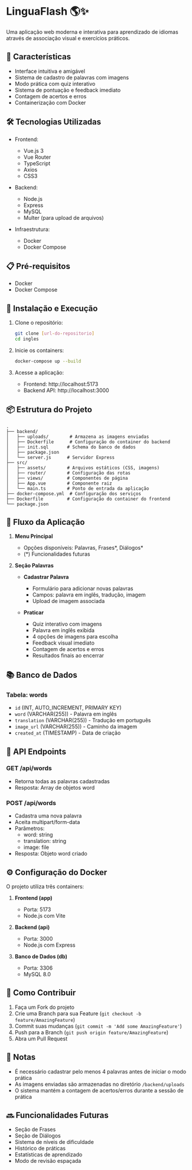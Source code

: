 # LinguaFlash 🌎✨

Uma aplicação web moderna e interativa para aprendizado de idiomas através de associação visual e exercícios práticos.

## 🚀 Características

- Interface intuitiva e amigável
- Sistema de cadastro de palavras com imagens
- Modo prática com quiz interativo
- Sistema de pontuação e feedback imediato
- Contagem de acertos e erros
- Containerização com Docker

## 🛠️ Tecnologias Utilizadas

- Frontend:
  - Vue.js 3
  - Vue Router
  - TypeScript
  - Axios
  - CSS3

- Backend:
  - Node.js
  - Express
  - MySQL
  - Multer (para upload de arquivos)

- Infraestrutura:
  - Docker
  - Docker Compose

## 📋 Pré-requisitos

- Docker
- Docker Compose

## 🔧 Instalação e Execução

1. Clone o repositório:
   ```bash
   git clone [url-do-repositorio]
   cd ingles
   ```

2. Inicie os containers:
   ```bash
   docker-compose up --build
   ```

3. Acesse a aplicação:
   - Frontend: http://localhost:5173
   - Backend API: http://localhost:3000

## 📦 Estrutura do Projeto

```
.
├── backend/
│   ├── uploads/        # Armazena as imagens enviadas
│   ├── Dockerfile      # Configuração do container do backend
│   ├── init.sql       # Schema do banco de dados
│   ├── package.json   
│   └── server.js      # Servidor Express
├── src/
│   ├── assets/        # Arquivos estáticos (CSS, imagens)
│   ├── router/        # Configuração das rotas
│   ├── views/         # Componentes de página
│   ├── App.vue        # Componente raiz
│   └── main.ts        # Ponto de entrada da aplicação
├── docker-compose.yml  # Configuração dos serviços
├── Dockerfile         # Configuração do container do frontend
└── package.json
```

## 🔄 Fluxo da Aplicação

1. **Menu Principal**
   - Opções disponíveis: Palavras, Frases*, Diálogos*
   - (*) Funcionalidades futuras

2. **Seção Palavras**
   - **Cadastrar Palavra**
     - Formulário para adicionar novas palavras
     - Campos: palavra em inglês, tradução, imagem
     - Upload de imagem associada
   
   - **Praticar**
     - Quiz interativo com imagens
     - Palavra em inglês exibida
     - 4 opções de imagens para escolha
     - Feedback visual imediato
     - Contagem de acertos e erros
     - Resultados finais ao encerrar

## 📚 Banco de Dados

### Tabela: words
- `id` (INT, AUTO_INCREMENT, PRIMARY KEY)
- `word` (VARCHAR(255)) - Palavra em inglês
- `translation` (VARCHAR(255)) - Tradução em português
- `image_url` (VARCHAR(255)) - Caminho da imagem
- `created_at` (TIMESTAMP) - Data de criação

## 🔌 API Endpoints

### GET /api/words
- Retorna todas as palavras cadastradas
- Resposta: Array de objetos word

### POST /api/words
- Cadastra uma nova palavra
- Aceita multipart/form-data
- Parâmetros:
  - word: string
  - translation: string
  - image: file
- Resposta: Objeto word criado

## ⚙️ Configuração do Docker

O projeto utiliza três containers:
1. **Frontend (app)**
   - Porta: 5173
   - Node.js com Vite

2. **Backend (api)**
   - Porta: 3000
   - Node.js com Express

3. **Banco de Dados (db)**
   - Porta: 3306
   - MySQL 8.0

## 🤝 Como Contribuir

1. Faça um Fork do projeto
2. Crie uma Branch para sua Feature (`git checkout -b feature/AmazingFeature`)
3. Commit suas mudanças (`git commit -m 'Add some AmazingFeature'`)
4. Push para a Branch (`git push origin feature/AmazingFeature`)
5. Abra um Pull Request

## 📝 Notas

- É necessário cadastrar pelo menos 4 palavras antes de iniciar o modo prática
- As imagens enviadas são armazenadas no diretório `/backend/uploads`
- O sistema mantém a contagem de acertos/erros durante a sessão de prática

## 🔜 Funcionalidades Futuras

- Seção de Frases
- Seção de Diálogos
- Sistema de níveis de dificuldade
- Histórico de práticas
- Estatísticas de aprendizado
- Modo de revisão espaçada
